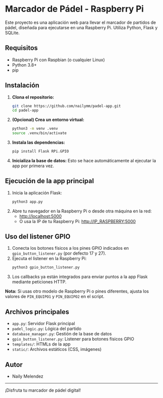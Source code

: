 
# Marcador de Pádel - Raspberry Pi

Este proyecto es una aplicación web para llevar el marcador de partidos de pádel, diseñada para ejecutarse en una Raspberry Pi. Utiliza Python, Flask y SQLite.

## Requisitos
- Raspberry Pi con Raspbian (o cualquier Linux)
- Python 3.8+
- pip

## Instalación

1. **Clona el repositorio:**
   ```bash
   git clone https://github.com/nailymm/padel-app.git
   cd padel-app
   ```

2. **(Opcional) Crea un entorno virtual:**
   ```bash
   python3 -m venv .venv
   source .venv/bin/activate
   ```

3. **Instala las dependencias:**
   ```bash
   pip install Flask RPi.GPIO
   ```

4. **Inicializa la base de datos:**
   Esto se hace automáticamente al ejecutar la app por primera vez.

## Ejecución de la app principal

1. Inicia la aplicación Flask:
   ```bash
   python3 app.py
   ```
2. Abre tu navegador en la Raspberry Pi o desde otra máquina en la red:
   - [http://localhost:5000](http://localhost:5000)
   - O usa la IP de tu Raspberry Pi: [http://IP_RASPBERRY:5000](http://IP_RASPBERRY:5000)

## Uso del listener GPIO

1. Conecta los botones físicos a los pines GPIO indicados en `gpio_button_listener.py` (por defecto 17 y 27).
2. Ejecuta el listener en la Raspberry Pi:
   ```bash
   python3 gpio_button_listener.py
   ```
3. Los callbacks ya están integrados para enviar puntos a la app Flask mediante peticiones HTTP.

**Nota:** Si usas otro modelo de Raspberry Pi o pines diferentes, ajusta los valores de `PIN_EQUIPO1` y `PIN_EQUIPO2` en el script.

## Archivos principales
- `app.py`: Servidor Flask principal
- `padel_logic.py`: Lógica del partido
- `database_manager.py`: Gestión de la base de datos
- `gpio_button_listener.py`: Listener para botones físicos GPIO
- `templates/`: HTMLs de la app
- `static/`: Archivos estáticos (CSS, imágenes)

## Autor
- Naily Melendez

---
¡Disfruta tu marcador de pádel digital!
